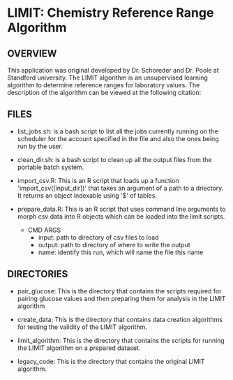 # LIMIT: Chemistry Reference Range Algorithm

## OVERVIEW
This application was original developed by Dr. Schoreder and Dr. Poole at Standford university. The LIMIT algorithm is an unsupervised learning algorithm to determine reference ranges for laboratory values. The description of the algorithm can be viewed at the following citation:

## FILES
* list_jobs.sh: is a bash script to list all the jobs currently running on the scheduler for the account specified in the file and also the ones being run by the user.

* clean_dir.sh: is a bash script to clean up all the output files from the portable batch system.

* import_csv.R: This is an R script that loads up a function 'import_csv([input_dir])' that takes an argument of a path to a driectory. It returns an object indexable using '$' of tables.

* prepare_data.R: This is an R script that uses command line arguments to morph csv data into R objects which can be loaded into the limit scripts. 
    * CMD ARGS
        * input: path to directory of csv files to load
        * output: path to directory of where to write the output
        * name: identify this run, which will name the file this name

## DIRECTORIES
* pair_glucose: This is the directory that contains the scripts required for pairing glucose values and then preparing them for analysis in the LIMIT algorithm

* create_data: This is the directory that contains data creation algorithms for testing the validity of the LIMIT algorithm.

* limit_algorithm: This is the directory that contains the scripts for running the LIMIT algorithm on a prepared dataset.

* legacy_code: This is the directory that contains the original LIMIT algorithm.

